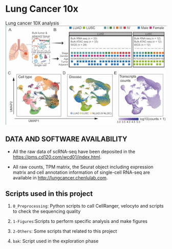 # Lung Cancer 10x

Lung cancer 10X analysis
![main](docs/main.png)

## DATA AND SOFTWARE AVAILABILITY

- All the raw data of scRNA-seq have been deposited in the https://pms.cd120.com/wcd01/index.html.

- All raw counts, TPM matrix, the Seurat object including expression matrix and cell annotation information of single-cell RNA-seq are available in http://lungcancer.chenlulab.com.


## Scripts used in this project

1. `0_Preprocessing`: Python scripts to call CellRanger, velocyto and scripts to check the sequencing quality
 
2. `1-Figures`:Scripts to perform specific analysis and make figures

3. `2-Others`: Some scripts that related to this project

4. `bak`: Script used in the exploration phase
